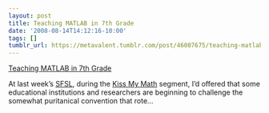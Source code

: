 ```yaml
---
layout: post
title: Teaching MATLAB in 7th Grade
date: '2008-08-14T14:12:16-10:00'
tags: []
tumblr_url: https://metavalent.tumblr.com/post/46007675/teaching-matlab-in-7th-grade
---
```

[Teaching MATLAB in 7th Grade](http://metavalent.com/?p=889)  

At last week’s [SFSL](http://slurl.com/secondlife/Science%20Friday/), during the [Kiss My Math](http://www.sciencefriday.com/program/archives/200808084) segment, I’d offered that some educational institutions and researchers are beginning to challenge the somewhat puritanical convention that rote…

